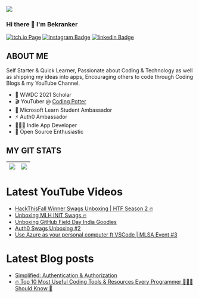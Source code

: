 <a href="https://www.youtube.com/codingpotter"><img align="center" src="https://raw.githubusercontent.com/dhanrajdc7/dhanrajdc7/main/back.png"/></a>

### Hi there 👋 I'm Bekranker

[![itch.io Page](https://img.shields.io/badge/litch.io-bekranker-red)](https://bekranker.itch.io/)
[![Instagram Badge](https://img.shields.io/badge/-codingpotter-orange?style=plastic-square&logo=instagram&logoColor=white&link=https://instagram.com/codingpotter/)](https://www.instagram.com/bekirrekiz/?hl=en)
[![linkedin Badge](https://img.shields.io/badge/-dhanrajdc7-blue?style=plastic-square&logo=Linkedin&logoColor=white&link=https://www.linkedin.com/in/bekir-ekiz-03118b229/)](https://www.linkedin.com/in/bekir-ekiz-03118b229/)


## ABOUT ME
Self Starter & Quick Learner, Passionate about Coding & Technology as well as shipping my ideas into apps, Encouraging others to code through Coding Blogs & my YouTube Channel.

- 🍎 WWDC 2021 Scholar
- 🎬 YouTuber @ [Coding Potter](https://www.youtube.com/codingpotter)
- 🌟 Microsoft Learn Student Ambassador
- ⚡️ Auth0 Ambassador
- 👨🏻‍💻 Indie App Developer
- 🔭 Open Source Enthusiastic


## MY GIT STATS
<img src="https://github-readme-stats.vercel.app/api?username=dhanrajdc7&&show_icons=true&count_private=true&theme=radical"/>|<img src="https://github-readme-streak-stats.herokuapp.com/?user=dhanrajdc7&theme=radical"/>|
|---|---|


# Latest YouTube Videos
<!-- YOUTUBE:START -->
- [HackThisFall Winner Swags Unboxing | HTF Season 2 🔥](https://www.youtube.com/watch?v=l4xv_xEclHs)
- [Unboxing MLH INIT Swags 🔥](https://www.youtube.com/watch?v=tFRph38-IT0)
- [Unboxing GitHub Field Day India Goodies](https://www.youtube.com/watch?v=tYIjodgi4oU)
- [Auth0 Swags Unboxing #2](https://www.youtube.com/watch?v=QVdPENURcds)
- [Use Azure as your personal computer ft  VSCode | MLSA Event #3](https://www.youtube.com/watch?v=nuk3Sinnc4g)
<!-- YOUTUBE:END -->

# Latest Blog posts
<!-- BLOG-POST-LIST:START -->
- [Simplified: Authentication &amp; Authorization](https://dev.to/dhanrajdc7/simplified-authentication-authorization-1nhb)
- [🔥 Top 10 Most Useful Coding Tools &amp; Resources Every Programmer 👨🏻‍💻 Should Know 🤔](https://dev.to/dhanrajdc7/top-10-most-useful-coding-tools-resources-every-programmer-should-know-11nc)
<!-- BLOG-POST-LIST:END -->

